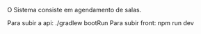 O Sistema consiste em agendamento de salas.

Para subir a api: ./gradlew bootRun
Para subir front: npm run dev 
